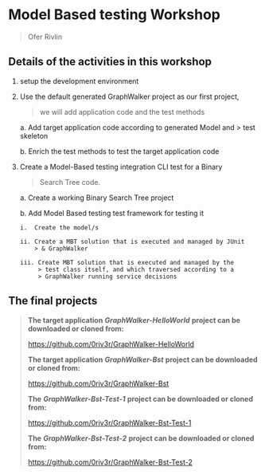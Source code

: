 Model Based testing Workshop
============================
> Ofer Rivlin

Details of the activities in this workshop
------------------------------------------

1.  setup the development environment

2.  Use the default generated GraphWalker project as our first project,
    > we will add application code and the test methods

    a.  Add target application code according to generated Model and
        > test skeleton

    b.  Enrich the test methods to test the target application code

3.  Create a Model-Based testing integration CLI test for a Binary
    > Search Tree code.

    a.  Create a working Binary Search Tree project

    b.  Add Model Based testing test framework for testing it

        i.  Create the model/s

        ii. Create a MBT solution that is executed and managed by JUnit
            > & GraphWalker

        iii. Create MBT solution that is executed and managed by the
             > test class itself, and which traversed according to a
             > GraphWalker running service decisions

The final projects
------------------

> **The target application** ***GraphWalker-HelloWorld*** **project can
> be downloaded or cloned from:**
>
> https://github.com/0riv3r/GraphWalker-HelloWorld
>
> **The target application** ***GraphWalker-Bst*** **project can be
> downloaded or cloned from:**
>
> https://github.com/0riv3r/GraphWalker-Bst
>
> **The** ***GraphWalker-Bst-Test-1*** **project can be downloaded or
> cloned from:**
>
> https://github.com/0riv3r/GraphWalker-Bst-Test-1
>
> **The** ***GraphWalker-Bst-Test-2*** **project can be downloaded or
> cloned from:**
>
> https://github.com/0riv3r/GraphWalker-Bst-Test-2

